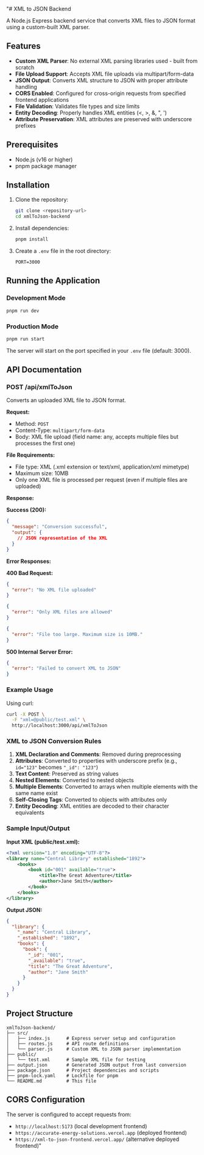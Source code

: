 "# XML to JSON Backend

A Node.js Express backend service that converts XML files to JSON format using a custom-built XML parser.

## Features

- **Custom XML Parser**: No external XML parsing libraries used - built from scratch
- **File Upload Support**: Accepts XML file uploads via multipart/form-data
- **JSON Output**: Converts XML structure to JSON with proper attribute handling
- **CORS Enabled**: Configured for cross-origin requests from specified frontend applications
- **File Validation**: Validates file types and size limits
- **Entity Decoding**: Properly handles XML entities (&lt;, &gt;, &amp;, &quot;, &apos;)
- **Attribute Preservation**: XML attributes are preserved with underscore prefixes

## Prerequisites

- Node.js (v16 or higher)
- pnpm package manager

## Installation

1. Clone the repository:
   ```bash
   git clone <repository-url>
   cd xmlToJson-backend
   ```

2. Install dependencies:
   ```bash
   pnpm install
   ```

3. Create a `.env` file in the root directory:
   ```env
   PORT=3000
   ```

## Running the Application

### Development Mode
```bash
pnpm run dev
```

### Production Mode
```bash
pnpm run start
```

The server will start on the port specified in your `.env` file (default: 3000).

## API Documentation

### POST /api/xmlToJson

Converts an uploaded XML file to JSON format.

**Request:**
- Method: `POST`
- Content-Type: `multipart/form-data`
- Body: XML file upload (field name: any, accepts multiple files but processes the first one)

**File Requirements:**
- File type: XML (.xml extension or text/xml, application/xml mimetype)
- Maximum size: 10MB
- Only one XML file is processed per request (even if multiple files are uploaded)

**Response:**

**Success (200):**
```json
{
  "message": "Conversion successful",
  "output": {
    // JSON representation of the XML
  }
}
```

**Error Responses:**

**400 Bad Request:**
```json
{
  "error": "No XML file uploaded"
}
```
```json
{
  "error": "Only XML files are allowed"
}
```
```json
{
  "error": "File too large. Maximum size is 10MB."
}
```

**500 Internal Server Error:**
```json
{
  "error": "Failed to convert XML to JSON"
}
```

### Example Usage

Using curl:
```bash
curl -X POST \
  -F "xml=@public/test.xml" \
  http://localhost:3000/api/xmlToJson
```

### XML to JSON Conversion Rules

1. **XML Declaration and Comments**: Removed during preprocessing
2. **Attributes**: Converted to properties with underscore prefix (e.g., `id="123"` becomes `"_id": "123"`)
3. **Text Content**: Preserved as string values
4. **Nested Elements**: Converted to nested objects
5. **Multiple Elements**: Converted to arrays when multiple elements with the same name exist
6. **Self-Closing Tags**: Converted to objects with attributes only
7. **Entity Decoding**: XML entities are decoded to their character equivalents

### Sample Input/Output

**Input XML (public/test.xml):**
```xml
<?xml version="1.0" encoding="UTF-8"?>
<library name="Central Library" established="1892">
    <books>
        <book id="001" available="true">
            <title>The Great Adventure</title>
            <author>Jane Smith</author>
        </book>
    </books>
</library>
```

**Output JSON:**
```json
{
  "library": {
    "_name": "Central Library",
    "_established": "1892",
    "books": {
      "book": {
        "_id": "001",
        "_available": "true",
        "title": "The Great Adventure",
        "author": "Jane Smith"
      }
    }
  }
}
```

## Project Structure

```
xmlToJson-backend/
├── src/
│   ├── index.js      # Express server setup and configuration
│   ├── routes.js     # API route definitions
│   └── parser.js     # Custom XML to JSON parser implementation
├── public/
│   └── test.xml      # Sample XML file for testing
├── output.json       # Generated JSON output from last conversion
├── package.json      # Project dependencies and scripts
├── pnpm-lock.yaml    # Lockfile for pnpm
└── README.md         # This file
```

## CORS Configuration

The server is configured to accept requests from:
- `http://localhost:5173` (local development frontend)
- `https://accurate-energy-solutions.vercel.app` (deployed frontend)
- `https://xml-to-json-frontend.vercel.app/` (alternative deployed frontend)" 
